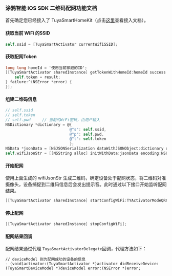 ### 涂鸦智能 iOS SDK 二维码配网功能文档

首先确定您已经接入了 TuyaSmartHomeKit（点击[这里](https://github.com/TuyaInc/tuyasmart_home_ios_sdk/blob/master/ios-sdk.md)查看接入文档）。

#### 获取当前 WiFi 的SSID

```objective-c
self.ssid = [TuyaSmartActivator currentWifiSSID];
```

#### 获取配网Token

```objective-c
long long homeId = '使用当前家庭的ID';
[[TuyaSmartActivator sharedInstance] getTokenWithHomeId:homeId success:^(NSString *result) {
	self.token = result;
} failure:^(NSError *error) {
}];
```

#### 组建二维码信息

```objective-c
// self.ssid
// self.token
// self.pwd		// 当前的WiFi密码，由用户输入
NSDictionary *dictionary = @{
                            @"s": self.ssid,
                            @"p": self.pwd,
                            @"t": self.token
                            };
NSData *jsonData = [NSJSONSerialization dataWithJSONObject:dictionary options:0 error:nil];
self.wifiJsonStr = [[NSString alloc] initWithData:jsonData encoding:NSUTF8StringEncoding];
```

#### 开始配网

使用上面生成的 wifiJsonStr 生成二维码，确定设备处于配网状态，将二维码对准摄像头，设备捕捉到二维码信息后会发出提示音。此时通过以下接口开始监听配网结果。

```objective-c
[[TuyaSmartActivator sharedInstance] startConfigWiFi:TYActivatorModeQRCode ssid:self.ssid password:self.pwd token:self.token timeout:100];
```

#### 停止配网

```objective-c
[[TuyaSmartActivator sharedInstance] stopConfigWiFi];
```

#### 配网结果回调

配网结果通过代理 ```TuyaSmartActivatorDelegate```回调，代理方法如下：

```
// deviceModel 则为配网成功的设备的信息
- (void)activator:(TuyaSmartActivator *)activator didReceiveDevice:(TuyaSmartDeviceModel *)deviceModel error:(NSError *)error;
```

